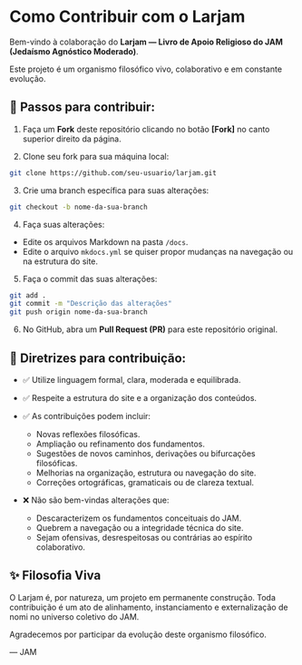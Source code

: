 # Como Contribuir com o Larjam

Bem-vindo à colaboração do **Larjam — Livro de Apoio Religioso do JAM (Jedaísmo Agnóstico Moderado)**.

Este projeto é um organismo filosófico vivo, colaborativo e em constante evolução.

## 🚀 Passos para contribuir:

1. Faça um **Fork** deste repositório clicando no botão **[Fork]** no canto superior direito da página.

2. Clone seu fork para sua máquina local:
```bash
git clone https://github.com/seu-usuario/larjam.git
```

3. Crie uma branch específica para suas alterações:
```bash
git checkout -b nome-da-sua-branch
```

4. Faça suas alterações:
- Edite os arquivos Markdown na pasta `/docs`.
- Edite o arquivo `mkdocs.yml` se quiser propor mudanças na navegação ou na estrutura do site.

5. Faça o commit das suas alterações:
```bash
git add .
git commit -m "Descrição das alterações"
git push origin nome-da-sua-branch
```

6. No GitHub, abra um **Pull Request (PR)** para este repositório original.

## 🧠 Diretrizes para contribuição:

- ✅ Utilize linguagem formal, clara, moderada e equilibrada.
- ✅ Respeite a estrutura do site e a organização dos conteúdos.
- ✅ As contribuições podem incluir:
  - Novas reflexões filosóficas.
  - Ampliação ou refinamento dos fundamentos.
  - Sugestões de novos caminhos, derivações ou bifurcações filosóficas.
  - Melhorias na organização, estrutura ou navegação do site.
  - Correções ortográficas, gramaticais ou de clareza textual.

- ❌ Não são bem-vindas alterações que:
  - Descaracterizem os fundamentos conceituais do JAM.
  - Quebrem a navegação ou a integridade técnica do site.
  - Sejam ofensivas, desrespeitosas ou contrárias ao espírito colaborativo.

## ✨ Filosofia Viva

O Larjam é, por natureza, um projeto em permanente construção. Toda contribuição é um ato de alinhamento, instanciamento e externalização de nomi no universo coletivo do JAM.

Agradecemos por participar da evolução deste organismo filosófico.

— JAM